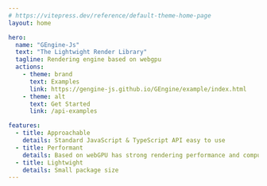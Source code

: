 ```yaml
---
# https://vitepress.dev/reference/default-theme-home-page
layout: home

hero:
  name: "GEngine-Js"
  text: "The Lightwight Render Library"
  tagline: Rendering engine based on webgpu
  actions:
    - theme: brand
      text: Examples
      link: https://gengine-js.github.io/GEngine/example/index.html
    - theme: alt
      text: Get Started
      link: /api-examples

features:
  - title: Approachable
    details: Standard JavaScript & TypeScript API easy to use
  - title: Performant
    details: Based on webGPU has strong rendering performance and compute capability
  - title: Lightwight
    details: Small package size
---
```


